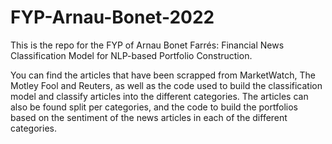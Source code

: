 # FYP-Arnau-Bonet-2022

This is the repo for the FYP of Arnau Bonet Farrés: Financial News Classification Model for NLP-based Portfolio Construction.

You can find the articles that have been scrapped from MarketWatch, The Motley Fool and Reuters, as well as the code used to build the classification model and classify articles into the different categories. The articles can also be found split per categories, and the code to build the portfolios based on the sentiment of the news articles in each of the different categories.
